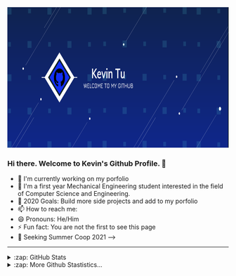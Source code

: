 <img src="https://github.com/KevinT02/KevinT02/blob/main/Github%20Profile.png" height="320" width="1800">

### Hi there. Welcome to Kevin's Github Profile. 👋

- 🔭 I'm currently working on my porfolio
- 🌱 I'm a first year Mechanical Engineering student interested in the field of Computer Science and Engineering.
- 🎯 2020 Goals: Build more side projects and add to my porfolio
- 📫 How to reach me: 
- 😄 Pronouns: He/Him
- ⚡ Fun fact: You are not the first to see this page
- 💼 Seeking Summer Coop 2021
-->

---

<details>
  <summary>:zap: GitHub Stats</summary>

  <img align="left" alt="JodyZ0203's GitHub Stats" src="https://github-readme-stat.jodyz0203.vercel.app/api?username=jodyz0203&show_icons=true&hide_border=true" />

</details>

<details>
  <summary>:zap: More Github Stastistics...</summary>
  <p align = "center">
    <img src="https://wakatime.com/share/@647db372-066e-49a9-90a2-4f9e71bdc070/ba83aa0b-96d7-4cd8-9bad-dc878a63853a.svg" height="395"/>
  </p>
</details>


<!--START_SECTION:waka-->
<!--END_SECTION:waka-->
